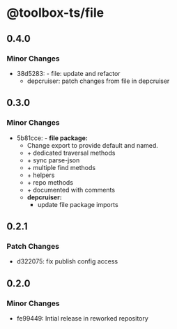 # @toolbox-ts/file

## 0.4.0

### Minor Changes

- 38d5283: - file: update and refactor
  - depcruiser: patch changes from file in depcruiser

## 0.3.0

### Minor Changes

- 5b81cce: - **file package:**
  - Change export to provide default and named.
  - \+ dedicated traversal methods
  - \+ sync parse-json
  - \+ multiple find methods
  - \+ helpers
  - \+ repo methods
  - \+ documented with comments
  - **depcruiser:**
    - update file package imports

## 0.2.1

### Patch Changes

- d322075: fix publish config access

## 0.2.0

### Minor Changes

- fe99449: Intial release in reworked repository
